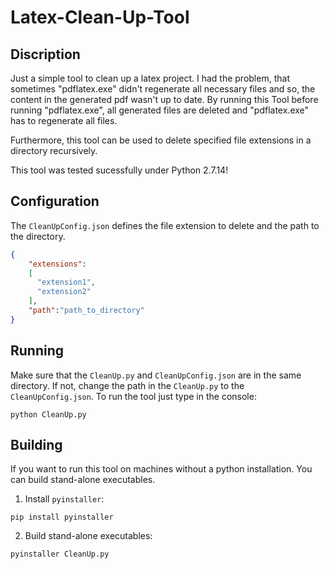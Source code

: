 # Latex-Clean-Up-Tool
## Discription
Just a simple tool to clean up a latex project. I had the problem, that sometimes "pdflatex.exe" didn't regenerate all necessary files and so, the content in the generated pdf wasn't up to date. By running this Tool before running "pdflatex.exe", all generated files are deleted and "pdflatex.exe" has to regenerate all files.

Furthermore, this tool can be used to delete specified file extensions in a directory recursively. 

This tool was tested sucessfully under Python 2.7.14!

## Configuration 
The `CleanUpConfig.json` defines the file extension to delete and the path to the directory. 
```json
{
    "extensions":
    [
      "extension1",
      "extension2"
    ],
    "path":"path_to_directory"
}
```

## Running
Make sure that the `CleanUp.py` and `CleanUpConfig.json` are in the same directory. If not, change the path in the `CleanUp.py` to the `CleanUpConfig.json`. To run the tool just type in the console:
```console
python CleanUp.py
```

## Building
If you want to run this tool on machines without a python installation. You can build stand-alone executables. 
1. Install `pyinstaller`:
```console
pip install pyinstaller
```
2. Build stand-alone executables:
```console
pyinstaller CleanUp.py
```


